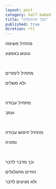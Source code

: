 ```yaml
---
layout: post
category: half-baked
title: "מלך ההתחלות"
published: true
diretion: rtl
---
```

מתחיל משימה

ונוטש באמצע

<br>

מתחיל לימודים

ולא משלים

<br>

מתחיל עבודה

ועוזב

<br>

מתחיל חיפוש עבודה

ומזניח

<br>

וכך מדבר לדבר

החיים מתגלגלים

ולא מגיעים לדבר
